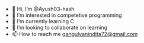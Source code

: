 - 👋 Hi, I’m @Ayush03-hash
- 👀 I’m interested in competetive programming
- 🌱 I’m currently learning C
- 💞️ I’m looking to collaborate on learning
- 📫 How to reach me gangulyanindita72@gmail.com

<!---
Ayush03-hash/Ayush03-hash is a ✨ special ✨ repository because its `README.md` (this file) appears on your GitHub profile.
You can click the Preview link to take a look at your changes.
--->
